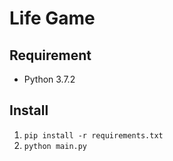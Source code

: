 # Life Game

## Requirement
- Python 3.7.2

## Install
1. `pip install -r requirements.txt`
2. `python main.py`
